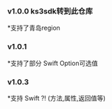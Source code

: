 ### v1.0.0 ks3sdk转到此仓库
*支持了青岛region

### v1.0.1 
*支持了部分 Swift Option可选值
### v1.0.3
*支持 Swift ?! (方法,属性,返回值等)
